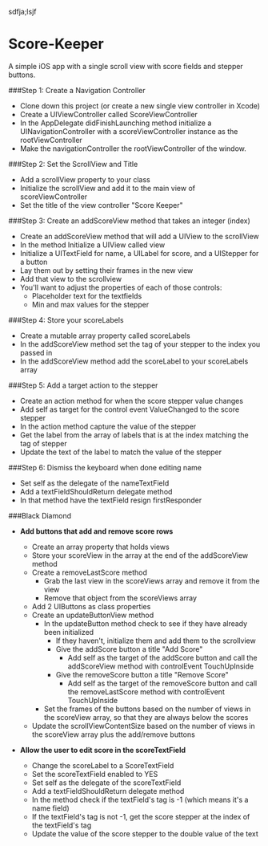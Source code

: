 sdfja;lsjf

Score-Keeper
==================

A simple iOS app with a single scroll view with score fields and stepper buttons.

###Step 1: Create a Navigation Controller
- Clone down this project (or create a new single view controller in Xcode)
- Create a UIViewController called ScoreViewController
- In the AppDelegate didFinishLaunching method initialize a UINavigationController with a scoreViewController instance as the rootViewController
- Make the navigationController the rootViewController of the window.

###Step 2: Set the ScrollView and Title
- Add a scrollView property to your class
- Initialize the scrollView and add it to the main view of scoreViewController
- Set the title of the view controller "Score Keeper"

###Step 3: Create an addScoreView method that takes an integer (index)
- Create an addScoreView method that will add a UIView to the scrollView
- In the method Initialize a UIView called view
- Initialize a UITextField for name, a UILabel for score, and a UIStepper for a button
- Lay them out by setting their frames in the new view
- Add that view to the scrollview
- You'll want to adjust the properties of each of those controls: 
  - Placeholder text for the textfields
  - Min and max values for the stepper
  
###Step 4: Store your scoreLabels
- Create a mutable array property called scoreLabels
- In the addScoreView method set the tag of your stepper to the index you passed in
- In the addScoreView method add the scoreLabel to your scoreLabels array

###Step 5: Add a target action to the stepper
- Create an action method for when the score stepper value changes
- Add self as target for the control event ValueChanged to the score stepper
- In the action method capture the value of the stepper
- Get the label from the array of labels that is at the index matching the tag of stepper
- Update the text of the label to match the value of the stepper

###Step 6: Dismiss the keyboard when done editing name
- Set self as the delegate of the nameTextField
- Add a textFieldShouldReturn delegate method
- In that method have the textField resign firstResponder


###Black Diamond
- **Add buttons that add and remove score rows**
  - Create an array property that holds views
  - Store your scoreView in the array at the end of the addScoreView method
  - Create a removeLastScore method
    - Grab the last view in the scoreViews array and remove it from the view
    - Remove that object from the scoreViews array
  - Add 2 UIButtons as class properties 
  - Create an updateButtonView method
    - In the updateButton method check to see if they have already been initialized
      - If they haven't, initialize them and add them to the scrollview
      - Give the addScore button a title "Add Score"
        - Add self as the target of the addScore button and call the addScoreView method with controlEvent TouchUpInside
      - Give the removeScore button a title "Remove Score"
        - Add self as the target of the removeScore button and call the removeLastScore method with controlEvent TouchUpInside
    - Set the frames of the buttons based on the number of views in the scoreView array, so that they are always below the scores
  - Update the scrollViewContentSize based on the number of views in the scoreView array plus the add/remove buttons
  

- **Allow the user to edit score in the scoreTextField**
  - Change the scoreLabel to a ScoreTextField
  - Set the scoreTextField enabled to YES
  - Set self as the delegate of the scoreTextField
  - Add a textFieldShouldReturn delegate method
  - In the method check if the textField's tag is -1 (which means it's a name field)
  - If the textField's tag is not -1, get the score stepper at the index of the textField's tag
  - Update the value of the score stepper to the double value of the text

